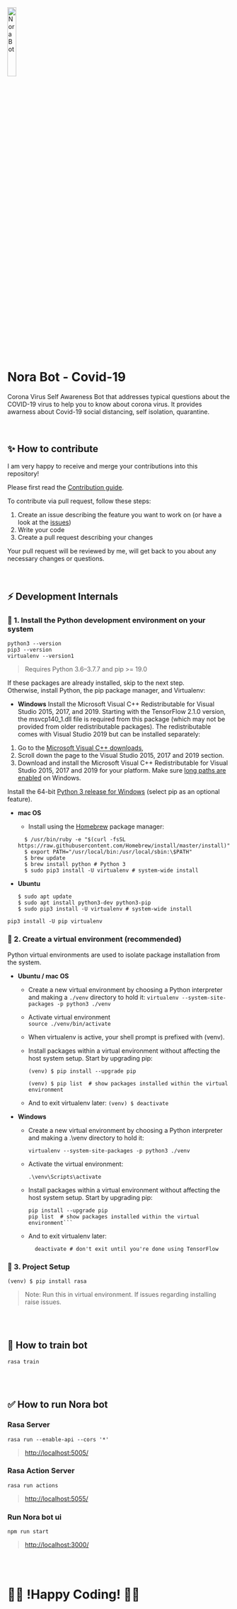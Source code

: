 <img src="./logo-white.png" alt="Nora Bot" width=20%>

# Nora Bot - Covid-19

Corona Virus Self Awareness Bot that addresses typical questions about the COVID-19 virus to help you to know about corona virus. It provides awarness about Covid-19 social distancing, self isolation, quarantine.<br><br><br>


## ✨ How to contribute

I am very happy to receive and merge your contributions into this repository!

Please first read the [Contribution guide](CONTRIBUTING.md).

To contribute via pull request, follow these steps:

1. Create an issue describing the feature you want to work on (or
   have a look at the [issues](https://github.com/browserstack/ws-reconnect-proxy/issues))
2. Write your code
3. Create a pull request describing your changes

Your pull request will be reviewed by me, will get back to you about any necessary changes or questions.<br><br><br>


## ⚡️ Development Internals
### 🔨 1. Install the Python development environment on your system 

```shell
python3 --version
pip3 --version
virtualenv --version1
```
> Requires Python 3.6–3.7.7 and pip >= 19.0

If these packages are already installed, skip to the next step.\
Otherwise, install Python, the pip package manager, and Virtualenv:

- **Windows**
  Install the Microsoft Visual C++ Redistributable for Visual Studio 2015, 2017, and 2019. Starting with the TensorFlow 2.1.0 version, the msvcp140_1.dll file is required from this package (which may not be provided from older redistributable packages). The redistributable comes with Visual Studio 2019 but can be installed separately:

1. Go to the [Microsoft Visual C++ downloads](https://support.microsoft.com/en-us/help/2977003/the-latest-supported-visual-c-downloads/),
2. Scroll down the page to the Visual Studio 2015, 2017 and 2019 section.
3. Download and install the Microsoft Visual C++ Redistributable for Visual Studio 2015, 2017 and 2019 for your platform.
   Make sure [long paths are enabled](https://superuser.com/questions/1119883/windows-10-enable-ntfs-long-paths-policy-option-missing) on Windows.

Install the 64-bit [Python 3 release for Windows](https://www.python.org/downloads/windows/) (select pip as an optional feature).

- **mac OS**
  - Install using the [Homebrew](https://brew.sh/) package manager:
  ```shell
    $ /usr/bin/ruby -e "$(curl -fsSL https://raw.githubusercontent.com/Homebrew/install/master/install)"
    $ export PATH="/usr/local/bin:/usr/local/sbin:\$PATH"
    $ brew update
    $ brew install python # Python 3
    $ sudo pip3 install -U virtualenv # system-wide install
  ```

- **Ubuntu**

  ```shell
  $ sudo apt update
  $ sudo apt install python3-dev python3-pip
  $ sudo pip3 install -U virtualenv # system-wide install
  ```

```
pip3 install -U pip virtualenv
```


### 🔧 2. Create a virtual environment (recommended) 

Python virtual environments are used to isolate package installation from the system.

- **Ubuntu / mac OS**

  - Create a new virtual environment by choosing a Python interpreter and making a `./venv` directory to hold it:
    `virtualenv --system-site-packages -p python3 ./venv`

  - Activate virtual environment\
    `source ./venv/bin/activate`

  - When virtualenv is active, your shell prompt is prefixed with (venv).

  - Install packages within a virtual environment without affecting the host system setup. Start by upgrading pip:

    ```shell
    (venv) $ pip install --upgrade pip

    (venv) $ pip list  # show packages installed within the virtual environment
    ```

  - And to exit virtualenv later:
    `(venv) $ deactivate`

* **Windows**

  - Create a new virtual environment by choosing a Python interpreter and making a .\venv directory to hold it:

    `virtualenv --system-site-packages -p python3 ./venv`

  - Activate the virtual environment:

    `.\venv\Scripts\activate`

  - Install packages within a virtual environment without affecting the host system setup. Start by upgrading pip:

    ````shell
    pip install --upgrade pip
    pip list  # show packages installed within the virtual environment```
    ````

  - And to exit virtualenv later:

    ```shell
      deactivate # don't exit until you're done using TensorFlow
    ```

### 🚀 3. Project Setup 

```shell
(venv) $ pip install rasa
```

> Note: Run this in virtual environment. If issues regarding installing raise issues.


<br><br>
## 🧠 How to train bot

`rasa train`

<br><br>
## ✅ How to run Nora bot

### Rasa Server

`rasa run --enable-api --cors '*'`

> [http://localhost:5005/](http://localhost:5005/)

### Rasa Action Server

`rasa run actions`

> [http://localhost:5055/](http://localhost:5055/)

### Run Nora bot ui

`npm run start`

> [http://localhost:3000/](http://localhost:/3000)


<br><br>
#  👩‍💻  !Happy Coding! 🧑‍💻
